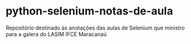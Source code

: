 # python-selenium-notas-de-aula
Repositório destinado às anotações das aulas de Selenium que ministro para a galera do LASIM IFCE Maracanaú
